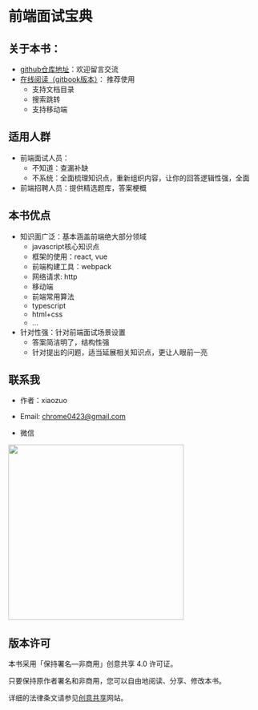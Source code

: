 # 前端面试宝典





## 关于本书：

- [github仓库地址](https://github.com/tuihou123321/FE-interview)：欢迎留言交流
- [在线阅读（gitbook版本）](https://xz-fe-interview.gitbook.io/fe-interview/~/settings/customization)： 推荐使用
  - 支持文档目录
  - 搜索跳转
  - 支持移动端



## 适用人群

- 前端面试人员：
  - 不知道：查漏补缺
  - 不系统：全面梳理知识点，重新组织内容，让你的回答逻辑性强，全面
- 前端招聘人员：提供精选题库，答案梗概





## 本书优点

- 知识面广泛：基本涵盖前端绝大部分领域
  - javascript核心知识点
  - 框架的使用：react, vue
  - 前端构建工具：webpack
  - 网络请求: http
  - 移动端
  - 前端常用算法
  - typescript
  - html+css
  - ...
- 针对性强：针对前端面试场景设置
  - 答案简洁明了，结构性强
  - 针对提出的问题，适当延展相关知识点，更让人眼前一亮





## 联系我

- 作者：xiaozuo
- Email: chrome0423@gmail.com

- 微信

<img src="https://i.loli.net/2021/03/03/QrvJxNw51OLB3hf.png" width="350px"/>





## 版本许可



本书采用「保持署名—非商用」创意共享 4.0 许可证。

只要保持原作者署名和非商用，您可以自由地阅读、分享、修改本书。

详细的法律条文请参见[创意共享](http://creativecommons.org/licenses/by-nc/4.0/)网站。
